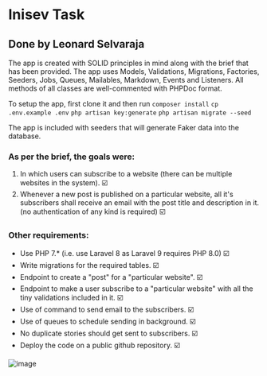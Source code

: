 # Inisev Task 
## Done by Leonard Selvaraja 

The app is created with SOLID principles in mind along with the brief that has been provided. The app uses Models, Validations, Migrations, Factories, Seeders, Jobs, Queues, Mailables, Markdown, Events and Listeners. All methods of all classes are well-commented with PHPDoc format.

To setup the app, first clone it and then run
    `composer install`
    `cp .env.example .env`
    `php artisan key:generate`
    `php artisan migrate --seed`

The app is included with seeders that will generate Faker data into the database.

### As per the brief, the goals were:

1. In which users can subscribe to a website (there can be multiple websites in the system). ☑️
2. Whenever a new post is published on a particular website, all it's subscribers shall receive 
an email with the post title and description in it. (no authentication of any kind is required) ☑️

### Other requirements:

- Use PHP 7.* (i.e. use Laravel 8 as Laravel 9 requires PHP 8.0) ☑️
- Write migrations for the required tables. ☑️
- Endpoint to create a "post" for a "particular website". ☑️
- Endpoint to make a user subscribe to a "particular website" with all the tiny validations included in it. ☑️
- Use of command to send email to the subscribers. ☑️
- Use of queues to schedule sending in background. ☑️
- No duplicate stories should get sent to subscribers. ☑️
- Deploy the code on a public github repository. ☑️


![image](https://user-images.githubusercontent.com/29737466/161173879-d48f158f-76eb-423e-9655-bce20d55b2b9.png)
